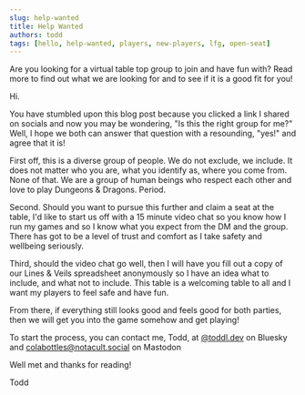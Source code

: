 ```yaml
---
slug: help-wanted
title: Help Wanted
authors: todd
tags: [hello, help-wanted, players, new-players, lfg, open-seat]
---
```


Are you looking for a virtual table top group to join and have fun with? Read more to find out what we are looking for and to see if it is a good fit for you&excl;

<!--truncate-->

Hi.

You have stumbled upon this blog post because you clicked a link I shared on socials and now you may be wondering, &quot;Is this the right group for me?&quot; Well, I hope we both can answer that question with a resounding, &quot;yes&excl;&quot; and agree that it is&excl;

First off, this is a diverse group of people. We do not exclude, we include. It does not matter who you are, what you identify as, where you come from. None of that. We are a group of human beings who respect each other and love to play Dungeons &amp; Dragons. Period.

Second. Should you want to pursue this further and claim a seat at the table, I'd like to start us off with a 15 minute video chat so you know how I run my games and so I know what you expect from the DM and the group. There has got to be a level of trust and comfort as I take safety and wellbeing seriously.

Third, should the video chat go well, then I will have you fill out a copy of our Lines &amp; Veils spreadsheet anonymously so I have an idea what to include, and what not to include. This table is a welcoming table to all and I want my players to feel safe and have fun.

From there, if everything still looks good and feels good for both parties, then we will get you into the game somehow and get playing!

To start the process, you can contact me, Todd, at [&#64;toddl.dev](https://bsky.app/profile/toddl.dev) on Bluesky and [colabottles&#64;notacult.social](https://notacult.social/@colabottles) on Mastodon

Well met and thanks for reading!

Todd
